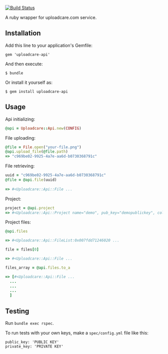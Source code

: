 [![Build Status](https://secure.travis-ci.org/uploadcare/ruby-uploadcare-api.png?branch=master)](http://travis-ci.org/uploadcare/ruby-uploadcare-api)

A ruby wrapper for uploadcare.com service.

## Installation

Add this line to your application's Gemfile:

    gem 'uploadcare-api'

And then execute:

    $ bundle

Or install it yourself as:

    $ gem install uploadcare-api

## Usage
Api initializing:
```ruby
@api = Uploadcare::Api.new(CONFIG)
```

File uploading:
```ruby
@file = File.open("your-file.png")
@api.upload_file(@file.path)
=> "c969be02-9925-4a7e-aa6d-b0730368791c"
```

File retrieving:
```ruby
uuid = "c969be02-9925-4a7e-aa6d-b0730368791c"
@file = @api.file(uuid)
  
=> #<Uploadcare::Api::File ...
```

Project:
```ruby
project = @api.project
=> #<Uploadcare::Api::Project name="demo", pub_key="demopublickey", collaborators=[]>
```

Project files:
```ruby    
@api.files

=> #<Uploadcare::Api::FileList:0x007fdd71246020 ...

file = files[0]

=> #<Uploadcare::Api::File ...

files_array = @api.files.to_a

=> [#<Uploadcare::Api::File ...
  ...
  ...
  ...
  ]
```

## Testing

Run `bundle exec rspec`.

To run tests with your own keys, make a `spec/config.yml` file like this:

    public_key: 'PUBLIC KEY'
    private_key: 'PRIVATE KEY'
